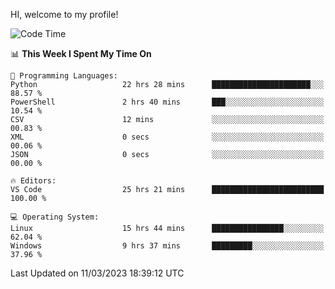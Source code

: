 HI, welcome to my profile!
<!--START_SECTION:waka-->
![Code Time](http://img.shields.io/badge/Code%20Time-621%20hrs%2055%20mins-blue)

📊 **This Week I Spent My Time On** 

```text
💬 Programming Languages: 
Python                   22 hrs 28 mins      ██████████████████████░░░   88.57 % 
PowerShell               2 hrs 40 mins       ███░░░░░░░░░░░░░░░░░░░░░░   10.54 % 
CSV                      12 mins             ░░░░░░░░░░░░░░░░░░░░░░░░░   00.83 % 
XML                      0 secs              ░░░░░░░░░░░░░░░░░░░░░░░░░   00.06 % 
JSON                     0 secs              ░░░░░░░░░░░░░░░░░░░░░░░░░   00.00 % 

🔥 Editors: 
VS Code                  25 hrs 21 mins      █████████████████████████   100.00 % 

💻 Operating System: 
Linux                    15 hrs 44 mins      ████████████████░░░░░░░░░   62.04 % 
Windows                  9 hrs 37 mins       █████████░░░░░░░░░░░░░░░░   37.96 % 
```


 Last Updated on 11/03/2023 18:39:12 UTC
<!--END_SECTION:waka-->
